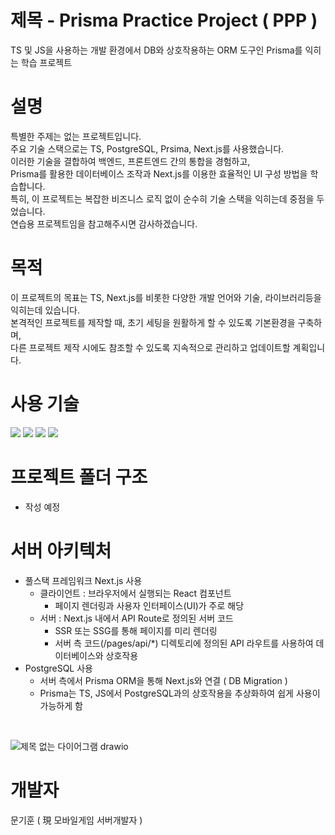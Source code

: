 # 제목 - Prisma Practice Project ( PPP )
TS 및 JS을 사용하는 개발 환경에서 DB와 상호작용하는 ORM 도구인 Prisma를 익히는 학습 프로젝트 <br/>

# 설명
특별한 주제는 없는 프로젝트입니다. <br/>
주요 기술 스택으로는 TS, PostgreSQL, Prsima, Next.js를 사용했습니다. <br/>
이러한 기술을 결합하여 백엔드, 프론트엔드 간의 통합을 경험하고,<br/>
Prisma를 활용한 데이터베이스 조작과 Next.js를 이용한 효율적인 UI 구성 방법을 학습합니다.<br/>
특히, 이 프로젝트는 복잡한 비즈니스 로직 없이 순수히 기술 스택을 익히는데 중점을 두었습니다.<br/>
연습용 프로젝트임을 참고해주시면 감사하겠습니다.

# 목적
이 프로젝트의 목표는 TS, Next.js를 비롯한 다양한 개발 언어와 기술, 라이브러리등을 익히는데 있습니다. <br/>
본격적인 프로젝트를 제작할 때, 초기 세팅을 원활하게 할 수 있도록 기본환경을 구축하며, <br/>
다른 프로젝트 제작 시에도 참조할 수 있도록 지속적으로 관리하고 업데이트할 계획입니다.

# 사용 기술
<img src="https://img.shields.io/badge/prisma-2D3748?style=for-the-badge&logo=prisma&logoColor=white">
<img src="https://img.shields.io/badge/typescript-3178C6?style=for-the-badge&logo=typescript&logoColor=white">
<img src="https://img.shields.io/badge/nextjs-000000?style=for-the-badge&logo=typescript&logoColor=white">
<img src="https://img.shields.io/badge/postgresql-4169E1?style=for-the-badge&logo=postgreSQL&logoColor=white">

# 프로젝트 폴더 구조
- 작성 예정


# 서버 아키텍처
- 풀스택 프레임워크 Next.js 사용
  - 클라이언트 : 브라우저에서 실행되는 React 컴포넌트
    - 페이지 렌더링과 사용자 인터페이스(UI)가 주로 해당
  - 서버 : Next.js 내에서 API Route로 정의된 서버 코드
    - SSR 또는 SSG를 통해 페이지를 미리 렌더링
    - 서버 측 코드(/pages/api/*) 디렉토리에 정의된 API 라우트를 사용하여 데이터베이스와 상호작용
- PostgreSQL 사용
  - 서버 측에서 Prisma ORM을 통해 Next.js와 연결 ( DB Migration )
  - Prisma는 TS, JS에서 PostgreSQL과의 상호작용을 추상화하여 쉽게 사용이 가능하게 함
<br/>

![제목 없는 다이어그램 drawio](https://github.com/user-attachments/assets/051dd411-3e53-4089-96f7-3fa90c49f490)


# 개발자
문기훈 ( 現 모바일게임 서버개발자 )
